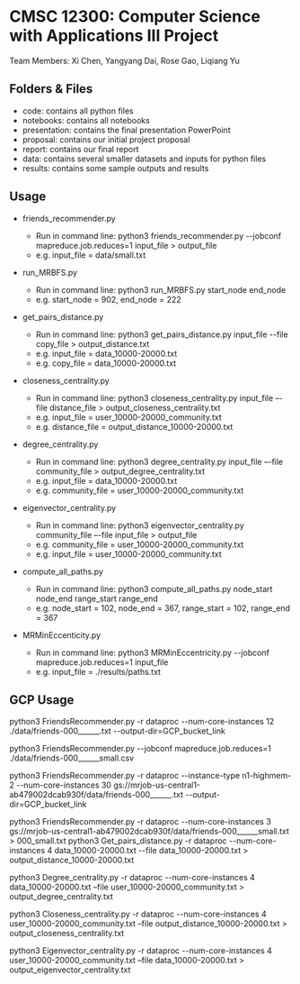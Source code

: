 # CMSC 12300: Computer Science with Applications III Project
Team Members: Xi Chen, Yangyang Dai, Rose Gao, Liqiang Yu

## Folders & Files
- code: contains all python files
- notebooks: contains all notebooks
- presentation: contains the final presentation PowerPoint
- proposal: contains our initial project proposal
- report: contains our final report
- data: contains several smaller datasets and inputs for python files
- results: contains some sample outputs and results

## Usage
- friends_recommender.py
	- Run in command line: python3 friends_recommender.py --jobconf mapreduce.job.reduces=1 input_file > output_file
	- e.g. input_file = data/small.txt

- run_MRBFS.py
	- Run in command line: python3 run_MRBFS.py start_node end_node 
	- e.g. start_node = 902, end_node = 222

- get_pairs_distance.py
	- Run in command line: python3 get_pairs_distance.py input_file --file copy_file > output_distance.txt
	- e.g. input_file = data_10000-20000.txt
	- e.g. copy_file = data_10000-20000.txt

- closeness_centrality.py
	- Run in command line: python3 closeness_centrality.py input_file –-file distance_file > output_closeness_centrality.txt
	- e.g. input_file = user_10000-20000_community.txt
	- e.g. distance_file = output_distance_10000-20000.txt

- degree_centrality.py
	- Run in command line: python3 degree_centrality.py input_file –-file community_file > output_degree_centrality.txt
	- e.g. input_file = data_10000-20000.txt
	- e.g. community_file = user_10000-20000_community.txt
	
- eigenvector_centrality.py
	- Run in command line: python3 eigenvector_centrality.py community_file –-file input_file > output_file
	- e.g. community_file = user_10000-20000_community.txt
	- e.g. input_file = user_10000-20000_community.txt
	
- compute_all_paths.py
	- Run in command line: python3 compute_all_paths.py node_start node_end range_start range_end
	- e.g. node_start = 102, node_end = 367, range_start = 102, range_end = 367

- MRMinEccenticity.py
	- Run in command line: python3 MRMinEccentricity.py --jobconf mapreduce.job.reduces=1 input_file
	- e.g. input_file = ./results/paths.txt


## GCP Usage
python3 FriendsRecommender.py -r dataproc --num-core-instances 12 ./data/friends-000______.txt --output-dir=GCP_bucket_link

python3 FriendsRecommender.py --jobconf mapreduce.job.reduces=1 ./data/friends-000______small.csv 

python3 FriendsRecommender.py -r dataproc --instance-type n1-highmem-2 --num-core-instances 30 gs://mrjob-us-central1-ab479002dcab930f/data/friends-000______.txt --output-dir=GCP_bucket_link

python3 FriendsRecommender.py -r dataproc --num-core-instances 3 gs://mrjob-us-central1-ab479002dcab930f/data/friends-000______small.txt > 000_small.txt
python3 Get_pairs_distance.py -r dataproc --num-core-instances 4 data_10000-20000.txt --file data_10000-20000.txt > output_distance_10000-20000.txt

python3 Degree_centrality.py -r dataproc --num-core-instances 4 data_10000-20000.txt –file user_10000-20000_community.txt > output_degree_centrality.txt

python3 Closeness_centrality.py -r dataproc --num-core-instances 4 user_10000-20000_community.txt –file output_distance_10000-20000.txt > output_closeness_centrality.txt

python3 Eigenvector_centrality.py -r dataproc --num-core-instances 4 user_10000-20000_community.txt –file data_10000-20000.txt > output_eigenvector_centrality.txt


